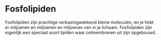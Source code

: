 # Fosfolipiden

Fosfolipiden zijn prachtige verbazingwekkend kleine moleculen, en je hebt er
miljoenen en miljoenen en miljoenen van in je lichaam. Fosfolipiden zijn
eigenlijk een speciaal soort lipiden waar celmembranen uit zijn opgebouwd.
